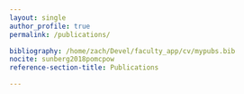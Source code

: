 ```yaml
---
layout: single
author_profile: true
permalink: /publications/

bibliography: /home/zach/Devel/faculty_app/cv/mypubs.bib
nocite: sunberg2018pomcpow
reference-section-title: Publications

---
```



